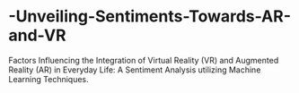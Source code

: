 # -Unveiling-Sentiments-Towards-AR-and-VR
Factors Influencing the Integration of Virtual Reality (VR) and Augmented Reality (AR) in Everyday Life: A Sentiment Analysis utilizing Machine Learning Techniques.
